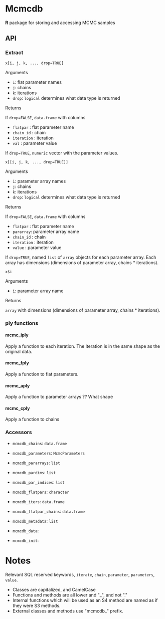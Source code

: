 # Mcmcdb

**R** package for storing and accessing MCMC samples


## API

### Extract

```
x[i, j, k, ..., drop=TRUE]
```

Arguments 

- `i`: flat parameter names
- `j`: chains
- `k`: iterations
- `drop`: `logical` determines what data type is returned

Returns

If `drop=FALSE`, `data.frame` with columns

- `flatpar` : flat parameter name
- `chain_id` : chain 
- `iteration` : iteration
- `val` : parameter value

If `drop=TRUE`, `numeric` vector with the parameter values.

```
x[[i, j, k, ..., drop=TRUE]]
```

Arguments 

- `i`: parameter array names
- `j`: chains
- `k`: iterations
- `drop`: `logical` determines what data type is returned

Returns

If `drop=FALSE`, `data.frame` with columns

- `flatpar` : flat parameter name
- `pararray`: parameter array name
- `chain_id` : chain 
- `iteration` : iteration
- `value` : parameter value

If `drop=TRUE`, named `list` of `array` objects for each parameter
array.  Each array has dimensions (dimensions of parameter array,
chains * iterations).

```
x$i
```

Arguments

- `i`: parameter array name

Returns

`array` with dimensions (dimensions of parameter array, chains *
iterations).

### ply functions

#### mcmc_iply

Apply a function to each iteration. 
The iteration is in the same shape as the original data.

#### mcmc_fply

Apply a function to flat parameters. 

#### mcmc_aply

Apply a function to parameter arrays  ?? What shape

#### mcmc_cply

Apply a function to chains

### Accessors

- `mcmcdb_chains`: `data.frame`
- `mcmcdb_parameters`: `McmcParameters`
- `mcmcdb_pararrays`: `list`
- `mcmcdb_pardims`: `list`
- `mcmcdb_par_indices`: `list`
- `mcmcdb_flatpars`: `character`
- `mcmcdb_iters`: `data.frame`
- `mcmcdb_flatpar_chains`: `data.frame`
- `mcmcdb_metadata`: `list`

- `mcmcdb_data`:
- `mcmcdb_init`: 


# Notes

Relevant SQL reserved keywords, `iterate`, `chain`, `parameter`,
`parameters`, `value`.

- Classes are capitalized, and CamelCase
- Functions and methods are all lower and "_", and not "."
- Internal functions which will be used as an S4 method are named
  as if they were S3 methods.
- External classes and methods use "mcmcdb_" prefix.

